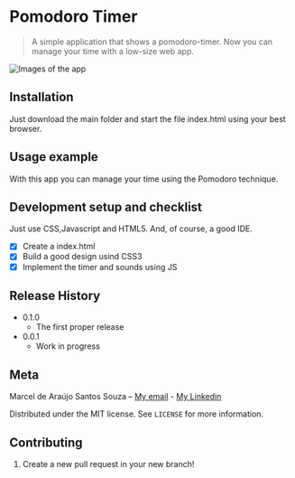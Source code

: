 # Pomodoro Timer
> A simple application that shows a pomodoro-timer. Now you can manage your time with a low-size web app.

![Images of the app](./main1.png)

## Installation
 Just download the main folder and start the file index.html using your best browser.

## Usage example

With this app you can manage your time using the Pomodoro technique.

## Development setup and checklist

Just use CSS,Javascript and HTML5. And, of course, a good IDE.

- [X] Create a index.html
- [X] Build a good design usind CSS3
- [X] Implement the timer and sounds using JS

## Release History

* 0.1.0
    * The first proper release
* 0.0.1
    * Work in progress

## Meta

Marcel de Araújo Santos Souza – [My email](marcelaraujosantossouza19@gmail.com) - [My Linkedin](https://www.linkedin.com/in/marcel-santos-souza-bbbaa1191/)

Distributed under the MIT license. See ``LICENSE`` for more information.



## Contributing

1. Create a new pull request in your new branch!
